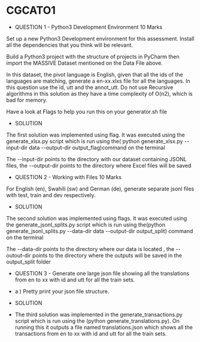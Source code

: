 # CGCATO1
- QUESTION 1 - Python3 Development Environment					         10 Marks

 Set up a new Python3 Development environment for this assessment. Install all the dependencies that you think will be relevant. 

 Build a Python3 project with the structure of projects in PyCharm then import the MASSIVE Dataset mentioned on the Data File above. 

 In this dataset, the pivot language is English, given that all the ids of the languages are matching, generate a en-xx.xlxs file for all the languages. In this question use the id, utt and the annot_utt.  Do not use Recursive algorithms in this solution as they have a time complexity of O(n2), which is bad for memory. 

 Have a look at Flags to help you run this on your generator.sh file

 - SOLUTION
   
The first solution was implemented using flag. It was executed using the generate_xlsx.py script which is run using the( python generate_xlsx.py --input-dir data --output-dir output_flag)command on the terminal

The --input-dir points to the directory with our dataset containing JSONL files, the --output-dir points to the directory where Excel files will be saved

- QUESTION 2 - Working with Files							         10 Marks
  
For English (en), Swahili (sw) and German (de), generate separate jsonl files with test, train and dev respectively. 

- SOLUTION

The second solution was implemented using flags. It was executed using the generate_jsonl_splits.py script which is run using the(python generate_jsonl_splits.py --data-dir data --output-dir output_split) command on the terminal

The --data-dir points to the directory where our data is located , the --outout-dir points to the directory where the outputs will be saved in the output_split folder

- QUESTION 3 - Generate one large json file showing all the translations from en to xx with id and utt for all the train sets.
  
- a ) Pretty print your json file structure.

- SOLUTION

- The third solution was implemented in the generate_transactions.py script which is run using the (python generate_translations.py). On running this it outputs a file named translations.json which shows all the transactions from en to xx with id and utt for all the train sets.
